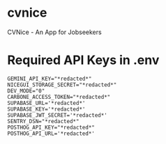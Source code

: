 # cvnice
CVNice - An App for Jobseekers

# Required API Keys in .env
```text
GEMINI_API_KEY="*redacted*"
NICEGUI_STORAGE_SECRET="*redacted*"
DEV_MODE="0"
CARBONE_ACCESS_TOKEN="*redacted*"
SUPABASE_URL='*redacted*'
SUPABASE_KEY='*redacted*'
SUPABASE_JWT_SECRET='*redacted*'
SENTRY_DSN="*redacted*"
POSTHOG_API_KEY="*redacted*"
POSTHOG_API_URL='*redacted*'
```